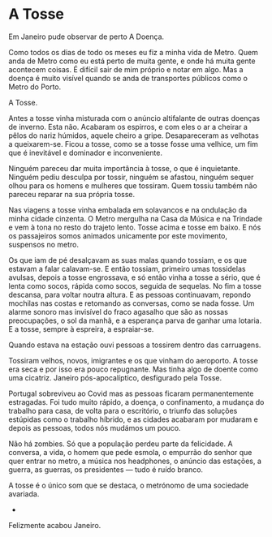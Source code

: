 # A Tosse

Em Janeiro pude observar de perto A Doença.

Como todos os dias de todo os meses eu fiz a minha vida de Metro. Quem anda de Metro como eu está perto de muita gente, e onde há muita gente acontecem coisas. É difícil sair de mim próprio e notar em algo. Mas a doença é muito visível quando se anda de transportes públicos como o Metro do Porto. 

A Tosse.

Antes a tosse vinha misturada com o anúncio altifalante de outras doenças de inverno. Esta não. Acabaram os espirros, e com eles o ar a cheirar a pêlos do nariz húmidos, aquele cheiro a gripe. Desapareceram as velhotas a queixarem-se. Ficou a tosse, como se a tosse fosse uma velhice, um fim que é inevitável e dominador e inconveniente.

Ninguém pareceu dar muita importância à tosse, o que é inquietante. Ninguém pediu desculpa por tossir, ninguém se afastou, ninguém sequer olhou para os homens e mulheres que tossiram. Quem tossiu também não pareceu reparar na sua própria tosse.

Nas viagens a tosse vinha embalada em solavancos e na ondulação da minha cidade cinzenta. O Metro mergulha na Casa da Música e na Trindade e vem à tona no resto do trajeto lento. Tosse acima e tosse em baixo. E nós os passajeiros somos animados unicamente por este movimento, suspensos no metro. 

Os que iam de pé desalçavam as suas malas quando tossiam, e os que estavam a falar calavam-se. E então tossiam, primeiro umas tossidelas avulsas, depois a tosse engrossava, e só então vinha a tosse a sério, que é lenta como socos, rápida como socos, seguida de sequelas. No fim a tosse descansa, para voltar noutra altura. E as pessoas continuavam, repondo mochilas nas costas e retomando as conversas, como se nada fosse. Um alarme sonoro mas invisível do fraco agasalho que são as nossas preocupações, o sol da manhã, e a esperança parva de ganhar uma lotaria. E a tosse, sempre à espreira, a espraiar-se.

Quando estava na estação ouvi pessoas a tossirem dentro das carruagens. 

Tossiram velhos, novos, imigrantes e os que vinham do aeroporto. A tosse era seca e por isso era pouco repugnante. Mas tinha algo de doente como uma cicatriz. Janeiro pós-apocalíptico, desfigurado pela Tosse.

Portugal sobreviveu ao Covid mas as pessoas ficaram permanentemente estragadas. Foi tudo muito rápido, a doença, o confinamento, a mudança do trabalho para casa, de volta para o escritório, o triunfo das soluções estúpidas como o trabalho híbrido, e as cidades acabaram por mudaram e depois as pessoas, todos nós mudámos um pouco.

Não há zombies. Só que a população perdeu parte da felicidade. A conversa, a vida, o homem que pede esmola, o empurrão do senhor que quer entrar no metro, a música nos headphones, o anúncio das estações, a guerra, as guerras, os presidentes — tudo é ruído branco.

A tosse é o único som que se destaca, o metrónomo de uma sociedade avariada.

-

Felizmente acabou Janeiro.
